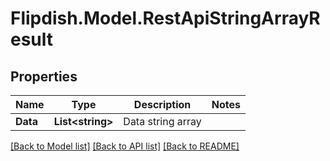 # Flipdish.Model.RestApiStringArrayResult
## Properties

Name | Type | Description | Notes
------------ | ------------- | ------------- | -------------
**Data** | **List&lt;string&gt;** | Data string array | 

[[Back to Model list]](../README.md#documentation-for-models) [[Back to API list]](../README.md#documentation-for-api-endpoints) [[Back to README]](../README.md)

